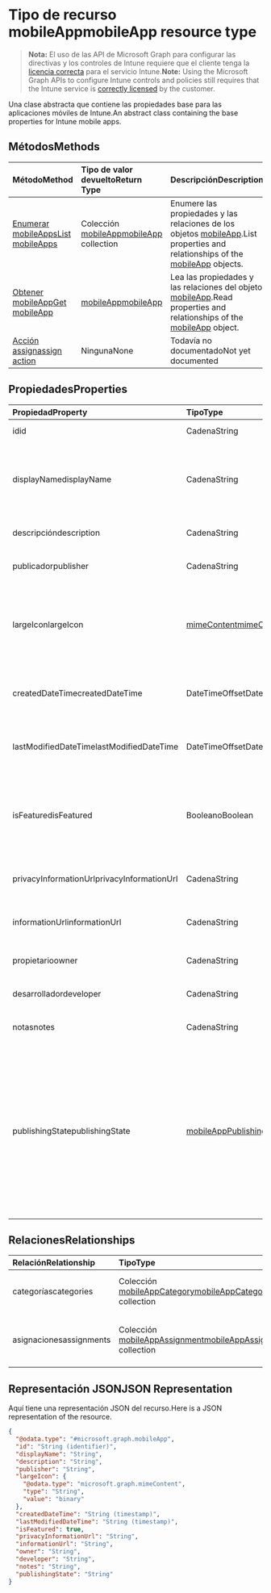 # <a name="mobileapp-resource-type"></a><span data-ttu-id="2a5d9-101">Tipo de recurso mobileApp</span><span class="sxs-lookup"><span data-stu-id="2a5d9-101">mobileApp resource type</span></span>

> <span data-ttu-id="2a5d9-102">**Nota:** El uso de las API de Microsoft Graph para configurar las directivas y los controles de Intune requiere que el cliente tenga la [licencia correcta](https://go.microsoft.com/fwlink/?linkid=839381) para el servicio Intune.</span><span class="sxs-lookup"><span data-stu-id="2a5d9-102">**Note:** Using the Microsoft Graph APIs to configure Intune controls and policies still requires that the Intune service is [correctly licensed](https://go.microsoft.com/fwlink/?linkid=839381) by the customer.</span></span>

<span data-ttu-id="2a5d9-103">Una clase abstracta que contiene las propiedades base para las aplicaciones móviles de Intune.</span><span class="sxs-lookup"><span data-stu-id="2a5d9-103">An abstract class containing the base properties for Intune mobile apps.</span></span>
## <a name="methods"></a><span data-ttu-id="2a5d9-104">Métodos</span><span class="sxs-lookup"><span data-stu-id="2a5d9-104">Methods</span></span>
|<span data-ttu-id="2a5d9-105">Método</span><span class="sxs-lookup"><span data-stu-id="2a5d9-105">Method</span></span>|<span data-ttu-id="2a5d9-106">Tipo de valor devuelto</span><span class="sxs-lookup"><span data-stu-id="2a5d9-106">Return Type</span></span>|<span data-ttu-id="2a5d9-107">Descripción</span><span class="sxs-lookup"><span data-stu-id="2a5d9-107">Description</span></span>|
|:---|:---|:---|
|[<span data-ttu-id="2a5d9-108">Enumerar mobileApps</span><span class="sxs-lookup"><span data-stu-id="2a5d9-108">List mobileApps</span></span>](../api/intune_apps_mobileapp_list.md)|<span data-ttu-id="2a5d9-109">Colección [mobileApp](../resources/intune_apps_mobileapp.md)</span><span class="sxs-lookup"><span data-stu-id="2a5d9-109">[mobileApp](../resources/intune_apps_mobileapp.md) collection</span></span>|<span data-ttu-id="2a5d9-110">Enumere las propiedades y las relaciones de los objetos [mobileApp](../resources/intune_apps_mobileapp.md).</span><span class="sxs-lookup"><span data-stu-id="2a5d9-110">List properties and relationships of the [mobileApp](../resources/intune_apps_mobileapp.md) objects.</span></span>|
|[<span data-ttu-id="2a5d9-111">Obtener mobileApp</span><span class="sxs-lookup"><span data-stu-id="2a5d9-111">Get mobileApp</span></span>](../api/intune_apps_mobileapp_get.md)|[<span data-ttu-id="2a5d9-112">mobileApp</span><span class="sxs-lookup"><span data-stu-id="2a5d9-112">mobileApp</span></span>](../resources/intune_apps_mobileapp.md)|<span data-ttu-id="2a5d9-113">Lea las propiedades y las relaciones del objeto [mobileApp](../resources/intune_apps_mobileapp.md).</span><span class="sxs-lookup"><span data-stu-id="2a5d9-113">Read properties and relationships of the [mobileApp](../resources/intune_apps_mobileapp.md) object.</span></span>|
|[<span data-ttu-id="2a5d9-114">Acción assign</span><span class="sxs-lookup"><span data-stu-id="2a5d9-114">assign action</span></span>](../api/intune_apps_mobileapp_assign.md)|<span data-ttu-id="2a5d9-115">Ninguna</span><span class="sxs-lookup"><span data-stu-id="2a5d9-115">None</span></span>|<span data-ttu-id="2a5d9-116">Todavía no documentado</span><span class="sxs-lookup"><span data-stu-id="2a5d9-116">Not yet documented</span></span>|

## <a name="properties"></a><span data-ttu-id="2a5d9-117">Propiedades</span><span class="sxs-lookup"><span data-stu-id="2a5d9-117">Properties</span></span>
|<span data-ttu-id="2a5d9-118">Propiedad</span><span class="sxs-lookup"><span data-stu-id="2a5d9-118">Property</span></span>|<span data-ttu-id="2a5d9-119">Tipo</span><span class="sxs-lookup"><span data-stu-id="2a5d9-119">Type</span></span>|<span data-ttu-id="2a5d9-120">Descripción</span><span class="sxs-lookup"><span data-stu-id="2a5d9-120">Description</span></span>|
|:---|:---|:---|
|<span data-ttu-id="2a5d9-121">id</span><span class="sxs-lookup"><span data-stu-id="2a5d9-121">id</span></span>|<span data-ttu-id="2a5d9-122">Cadena</span><span class="sxs-lookup"><span data-stu-id="2a5d9-122">String</span></span>|<span data-ttu-id="2a5d9-123">Clave de la entidad.</span><span class="sxs-lookup"><span data-stu-id="2a5d9-123">Key of the entity.</span></span>|
|<span data-ttu-id="2a5d9-124">displayName</span><span class="sxs-lookup"><span data-stu-id="2a5d9-124">displayName</span></span>|<span data-ttu-id="2a5d9-125">Cadena</span><span class="sxs-lookup"><span data-stu-id="2a5d9-125">String</span></span>|<span data-ttu-id="2a5d9-126">El título de la aplicación importado o proporcionado por el administrador.</span><span class="sxs-lookup"><span data-stu-id="2a5d9-126">The admin provided or imported title of the app.</span></span>|
|<span data-ttu-id="2a5d9-127">descripción</span><span class="sxs-lookup"><span data-stu-id="2a5d9-127">description</span></span>|<span data-ttu-id="2a5d9-128">Cadena</span><span class="sxs-lookup"><span data-stu-id="2a5d9-128">String</span></span>|<span data-ttu-id="2a5d9-129">La descripción de la aplicación.</span><span class="sxs-lookup"><span data-stu-id="2a5d9-129">The description of the app.</span></span>|
|<span data-ttu-id="2a5d9-130">publicador</span><span class="sxs-lookup"><span data-stu-id="2a5d9-130">publisher</span></span>|<span data-ttu-id="2a5d9-131">Cadena</span><span class="sxs-lookup"><span data-stu-id="2a5d9-131">String</span></span>|<span data-ttu-id="2a5d9-132">El publicador de la aplicación.</span><span class="sxs-lookup"><span data-stu-id="2a5d9-132">The publisher of the app.</span></span>|
|<span data-ttu-id="2a5d9-133">largeIcon</span><span class="sxs-lookup"><span data-stu-id="2a5d9-133">largeIcon</span></span>|[<span data-ttu-id="2a5d9-134">mimeContent</span><span class="sxs-lookup"><span data-stu-id="2a5d9-134">mimeContent</span></span>](../resources/intune_shared_mimecontent.md)|<span data-ttu-id="2a5d9-135">El icono grande, se muestra en los detalles de la aplicación y se usa para cargar el icono.</span><span class="sxs-lookup"><span data-stu-id="2a5d9-135">The large icon, to be displayed in the app details and used for upload of the icon.</span></span>|
|<span data-ttu-id="2a5d9-136">createdDateTime</span><span class="sxs-lookup"><span data-stu-id="2a5d9-136">createdDateTime</span></span>|<span data-ttu-id="2a5d9-137">DateTimeOffset</span><span class="sxs-lookup"><span data-stu-id="2a5d9-137">DateTimeOffset</span></span>|<span data-ttu-id="2a5d9-138">La fecha y la hora de creación de la aplicación.</span><span class="sxs-lookup"><span data-stu-id="2a5d9-138">The date and time the app was created.</span></span>|
|<span data-ttu-id="2a5d9-139">lastModifiedDateTime</span><span class="sxs-lookup"><span data-stu-id="2a5d9-139">lastModifiedDateTime</span></span>|<span data-ttu-id="2a5d9-140">DateTimeOffset</span><span class="sxs-lookup"><span data-stu-id="2a5d9-140">DateTimeOffset</span></span>|<span data-ttu-id="2a5d9-141">Fecha y hora de la última modificación de la aplicación.</span><span class="sxs-lookup"><span data-stu-id="2a5d9-141">The date and time the app was last modified.</span></span>|
|<span data-ttu-id="2a5d9-142">isFeatured</span><span class="sxs-lookup"><span data-stu-id="2a5d9-142">isFeatured</span></span>|<span data-ttu-id="2a5d9-143">Booleano</span><span class="sxs-lookup"><span data-stu-id="2a5d9-143">Boolean</span></span>|<span data-ttu-id="2a5d9-144">El valor que indica si el administrador ha marcado la aplicación como destacada.</span><span class="sxs-lookup"><span data-stu-id="2a5d9-144">The value indicating whether the app is marked as featured by the admin.</span></span>|
|<span data-ttu-id="2a5d9-145">privacyInformationUrl</span><span class="sxs-lookup"><span data-stu-id="2a5d9-145">privacyInformationUrl</span></span>|<span data-ttu-id="2a5d9-146">Cadena</span><span class="sxs-lookup"><span data-stu-id="2a5d9-146">String</span></span>|<span data-ttu-id="2a5d9-147">La dirección URL de la declaración de privacidad.</span><span class="sxs-lookup"><span data-stu-id="2a5d9-147">The privacy statement Url.</span></span>|
|<span data-ttu-id="2a5d9-148">informationUrl</span><span class="sxs-lookup"><span data-stu-id="2a5d9-148">informationUrl</span></span>|<span data-ttu-id="2a5d9-149">Cadena</span><span class="sxs-lookup"><span data-stu-id="2a5d9-149">String</span></span>|<span data-ttu-id="2a5d9-150">La dirección URL para obtener más información.</span><span class="sxs-lookup"><span data-stu-id="2a5d9-150">The more information Url.</span></span>|
|<span data-ttu-id="2a5d9-151">propietario</span><span class="sxs-lookup"><span data-stu-id="2a5d9-151">owner</span></span>|<span data-ttu-id="2a5d9-152">Cadena</span><span class="sxs-lookup"><span data-stu-id="2a5d9-152">String</span></span>|<span data-ttu-id="2a5d9-153">Propietario de la aplicación.</span><span class="sxs-lookup"><span data-stu-id="2a5d9-153">The owner of the app.</span></span>|
|<span data-ttu-id="2a5d9-154">desarrollador</span><span class="sxs-lookup"><span data-stu-id="2a5d9-154">developer</span></span>|<span data-ttu-id="2a5d9-155">Cadena</span><span class="sxs-lookup"><span data-stu-id="2a5d9-155">String</span></span>|<span data-ttu-id="2a5d9-156">El desarrollador de la aplicación.</span><span class="sxs-lookup"><span data-stu-id="2a5d9-156">The developer of the app.</span></span>|
|<span data-ttu-id="2a5d9-157">notas</span><span class="sxs-lookup"><span data-stu-id="2a5d9-157">notes</span></span>|<span data-ttu-id="2a5d9-158">Cadena</span><span class="sxs-lookup"><span data-stu-id="2a5d9-158">String</span></span>|<span data-ttu-id="2a5d9-159">Notas de la aplicación.</span><span class="sxs-lookup"><span data-stu-id="2a5d9-159">Notes for the app.</span></span>|
|<span data-ttu-id="2a5d9-160">publishingState</span><span class="sxs-lookup"><span data-stu-id="2a5d9-160">publishingState</span></span>|[<span data-ttu-id="2a5d9-161">mobileAppPublishingState</span><span class="sxs-lookup"><span data-stu-id="2a5d9-161">mobileAppPublishingState</span></span>](../resources/intune_apps_mobileapppublishingstate.md)|<span data-ttu-id="2a5d9-162">Estado de publicación de la aplicación.</span><span class="sxs-lookup"><span data-stu-id="2a5d9-162">The publishing state for the app.</span></span> <span data-ttu-id="2a5d9-163">La aplicación no puede asignarse a menos que se publique.</span><span class="sxs-lookup"><span data-stu-id="2a5d9-163">The app cannot be assigned unless the app is published.</span></span> <span data-ttu-id="2a5d9-164">Los valores posibles son: `notPublished`, `processing` y `published`.</span><span class="sxs-lookup"><span data-stu-id="2a5d9-164">Possible values are: `notPublished`, `processing`, `published`.</span></span>|

## <a name="relationships"></a><span data-ttu-id="2a5d9-165">Relaciones</span><span class="sxs-lookup"><span data-stu-id="2a5d9-165">Relationships</span></span>
|<span data-ttu-id="2a5d9-166">Relación</span><span class="sxs-lookup"><span data-stu-id="2a5d9-166">Relationship</span></span>|<span data-ttu-id="2a5d9-167">Tipo</span><span class="sxs-lookup"><span data-stu-id="2a5d9-167">Type</span></span>|<span data-ttu-id="2a5d9-168">Descripción</span><span class="sxs-lookup"><span data-stu-id="2a5d9-168">Description</span></span>|
|:---|:---|:---|
|<span data-ttu-id="2a5d9-169">categorías</span><span class="sxs-lookup"><span data-stu-id="2a5d9-169">categories</span></span>|<span data-ttu-id="2a5d9-170">Colección [mobileAppCategory](../resources/intune_apps_mobileappcategory.md)</span><span class="sxs-lookup"><span data-stu-id="2a5d9-170">[mobileAppCategory](../resources/intune_apps_mobileappcategory.md) collection</span></span>|<span data-ttu-id="2a5d9-171">La lista de categorías para esta aplicación.</span><span class="sxs-lookup"><span data-stu-id="2a5d9-171">The list of categories for this app.</span></span>|
|<span data-ttu-id="2a5d9-172">asignaciones</span><span class="sxs-lookup"><span data-stu-id="2a5d9-172">assignments</span></span>|<span data-ttu-id="2a5d9-173">Colección [mobileAppAssignment](../resources/intune_apps_mobileappassignment.md)</span><span class="sxs-lookup"><span data-stu-id="2a5d9-173">[mobileAppAssignment](../resources/intune_apps_mobileappassignment.md) collection</span></span>|<span data-ttu-id="2a5d9-174">La lista de asignaciones de grupo para esta aplicación móvil.</span><span class="sxs-lookup"><span data-stu-id="2a5d9-174">The list of group assignments for this mobile app.</span></span>|

## <a name="json-representation"></a><span data-ttu-id="2a5d9-175">Representación JSON</span><span class="sxs-lookup"><span data-stu-id="2a5d9-175">JSON Representation</span></span>
<span data-ttu-id="2a5d9-176">Aquí tiene una representación JSON del recurso.</span><span class="sxs-lookup"><span data-stu-id="2a5d9-176">Here is a JSON representation of the resource.</span></span>
<!-- {
  "blockType": "resource",
  "keyProperty": "id",
  "@odata.type": "microsoft.graph.mobileApp"
}
-->
``` json
{
  "@odata.type": "#microsoft.graph.mobileApp",
  "id": "String (identifier)",
  "displayName": "String",
  "description": "String",
  "publisher": "String",
  "largeIcon": {
    "@odata.type": "microsoft.graph.mimeContent",
    "type": "String",
    "value": "binary"
  },
  "createdDateTime": "String (timestamp)",
  "lastModifiedDateTime": "String (timestamp)",
  "isFeatured": true,
  "privacyInformationUrl": "String",
  "informationUrl": "String",
  "owner": "String",
  "developer": "String",
  "notes": "String",
  "publishingState": "String"
}
```



